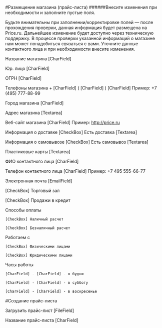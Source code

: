 #Размещение магазина (прайс-листа)
######Внесите изменения при необходимости и заполните пустые поля.

Будьте внимательны при заполнении/корректировке полей — после 
прохождения проверки, данная информация будет размещена на Price.ru. 
Дальнейшее изменение будет доступно через техническую поддержку.
В процессе проверки указанной информаций о магазине нам может 
понадобиться связаться с вами.
Уточните данные контактного лица и при необходимости внесите 
изменения.

Название магазина [CharField]

Юр. лицо [CharField]

ОГРН [CharField]

Телефоны магазина + [CharField] ( [CharField] ) [CharField] Пример: +7 (495) 777-88-99

Город магазина [CharField]

Адрес магазина [Textarea]

Веб-сайт магазина [CharField] Пример: http://price.ru

Информация о доставке [CheckBox] Есть доставка [Textarea]

Информация о самовывозе [CheckBox] Есть самовывоз [Textarea]

Пластиковые карты [Textarea]

ФИО контактного лица [CharField]

Телефон контактного лица [CharField] Пример: +7 495 555-66-77

Электронная почта [EmailField]

[CheckBox] Торговый зал

[CheckBox] Продажи в кредит

Способы оплаты

    [CheckBox] Наличный расчет 

    [CheckBox] Безналичный расчет

Работаем с

    [CheckBox] Физическими лицами 

    [CheckBox] Юридическими лицами

Часы работы

    [CharField] - [CharField] - в будни

    [CharField] - [CharField] - в субботу

    [CharField] - [CharField] - в воскресенье

#Создание прайс-листа

Загрузить прайс-лист [FileField]

Название прайс-листа [CharField]